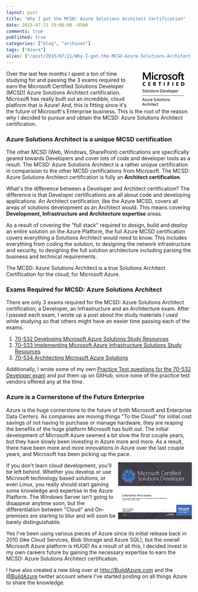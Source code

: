 ```yaml
---
layout: post
title: "Why I got the MCSD: Azure Solutions Architect Certification"
date: 2015-07-21 19:06:00 -0500
comments: true
published: true
categories: ["blog", "archives"]
tags: ["Azure"]
alias: ["/post/2015/07/21/Why-I-got-the-MCSD-Azure-Solutions-Architect-Certification", "/post/2015/07/21/why-i-got-the-mcsd-azure-solutions-architect-certification"]
---
```

<!-- more -->
<p><img style="float: right;" src="/images/posts/2015/07/MCSD_Azure_Blk.png" alt="" /></p>
<p>Over the last few months I spent a ton of time studying for and passing the 3 exams required to earn the Microsoft Certified Solutions Developer (MCSD) Azure Solutions Architect certification. Microsoft has really built out an incredible, cloud platform that is Azure! And, this is fitting since it's the future of Microsoft's Enterprise business. This is the root of the reason why I decided to pursue and obtain the MCSD: Azure Solutions Architect certification.</p>
<h3>Azure Solutions Architect is a unique MCSD certification</h3>
<p>The other MCSD (Web, Windows, SharePoint) certifications are specifically geared towards Developers and cover lots of code and developer tools as a result. The MCSD: Azure Solutions Architect is a rather unique certification in comparision to the other MCSD certifications from Microsoft. The MCSD: Azure Solutions Architect certification is fully an <strong>Architect certification</strong>.</p>
<p>What's the difference between a Developer and Architect certification? The difference is that Developer certifications are all about code and developing applications. An Architect certification, like the Azure MCSD, covers all areas of solutions development as an Architect would. This means covering <strong>Development, Infrastructure and Architecture expertise</strong> areas.</p>
<p>As a result of covering the "full stack" required to design, build and deploy an entire solution on the Azure Platform, the full Azure MCSD certification covers everything a Solutions Architect would need to know. This includes everything from coding the solution, to designing the network infrastructure and security, to designing the full solution architecture including parsing the business and technical requirements.</p>
<p>The MCSD: Azure Solutions Architect is a true Solutions Architect Certification for the cloud; for Microsoft Azure.</p>
<h3>Exams Required for MCSD: Azure Solutions Architect</h3>
<p>There are only 3 exams required for the MCSD: Azure Solutions Architect certification; a Developer, an Infrastructure and an Architecture exam. After I passed each exam, I wrote up a post about the study materials I used while studying so that others might have an easier time passing each of the exams.</p>
<ol>
<li><a href="/post/2015/06/06/How-I-passed-the-70-532-Developing-Microsoft-Azure-Solutions-certification-exam">70-532 Developing Microsoft Azure Solutions Study Resources</a></li>
<li><a href="http://buildazure.com/2015/06/12/preparing-for-70-533-implementing-microsoft-azure-infrastructure-solutions-exam/" target="_blank">70-533 Implementing Microsoft Azure Infrastructure Solutions Study Resources</a></li>
<li><a href="http://buildazure.com/2015/07/14/preparing-for-70-534-architecting-microsoft-azure-solutions-exam" target="_blank">70-534 Architecting Microsoft Azure Solutions</a></li>
</ol>
<p>Additionally, I wrote some of my own <a href="http://crpietschmann.github.io/Azure-70-532-Practice-Test/" target="_blank">Practice Test questions for the 70-532 Developer exam</a> and put them up on GitHub, since none of the practice test vendors offered any at the time.</p>
<h3>Azure is a Cornerstone of the Future Enterprise</h3>
<p>Azure is the huge cornerstone to the future of both Microsoft and Enterprise Data Centers. As companies are moving things "To the Cloud" for initial cost savings of not having to purchase or manage hardware, they are reaping the benefits of the huge platform Microsoft has built out. The initial development of Microsoft Azure seemed a bit slow the first couple years, but they have slowly been investing in Azure more and more. As a result, there have been more and more innovations in Azure over the last couple years, and Microsoft has been picking up the pace.</p>
<p><img style="float: right;" src="/images/posts/2015/07/MCSD_Azure_Thumbnail.png" alt="" /></p>
<p>If you don't learn cloud development, you'll be left behind. Whether you develop or use Microsoft technology based solutions, or even Linux, you really should start gaining some knowledge and expertise in the Azure Platform. The Windows Server isn't going to disappear anytime soon, but the differentiation between "Cloud" and On-premises are starting to blur and will soon be barely distinguishable.</p>
<p>Yes I've been using various pieces of Azure since its initial release back in 2010 (like Cloud Services, Blob Storage and Azure SQL), but the overall Microsoft Azure platform is HUGE! As a result of all this, I decided invest in my own careers future by gaining the necessary expertise to earn the MCSD: Azure Solutions Architect certification.</p>
<p>I have also created a new blog over at <a href="http://buildazure.com" target="_blank">http://BuildAzure.com</a> and the <a href="http://twitter.com/buildazure" target="_blank">@BuildAzure</a> twitter account where I've started posting on all things Azure to share the knowledge.</p>

